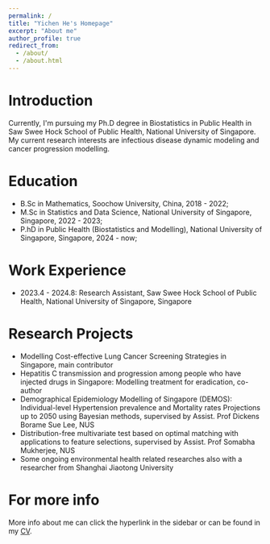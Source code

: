 ```yaml
---
permalink: /
title: "Yichen He's Homepage"
excerpt: "About me"
author_profile: true
redirect_from: 
  - /about/
  - /about.html
---
```


Introduction
======
Currently, I'm pursuing my Ph.D degree in Biostatistics in Public Health in Saw Swee Hock School of Public Health, National University of Singapore. My current research interests are infectious disease dynamic modeling and cancer progression modelling. 

Education
======
* B.Sc in Mathematics, Soochow University, China, 2018 - 2022;
* M.Sc in Statistics and Data Science, National University of Singapore, Singapore, 2022 - 2023;
* P.hD in Public Health (Biostatistics and Modelling), National University of Singapore, Singapore, 2024 - now;

Work Experience
======
* 2023.4 - 2024.8: Research Assistant, Saw Swee Hock School of Public Health, National University of Singapore, Singapore

Research Projects
======
* Modelling Cost-effective Lung Cancer Screening Strategies in Singapore, main contributor
* Hepatitis C transmission and progression among people who have injected drugs in Singapore: Modelling treatment for eradication, co-author
* Demographical Epidemiology Modelling of Singapore (DEMOS): Individual-level Hypertension prevalence and Mortality rates Projections up to 2050 using Bayesian methods, supervised by Assist. Prof Dickens Borame Sue Lee, NUS
* Distribution-free multivariate test based on optimal matching with applications to feature selections, supervised by Assist. Prof Somabha Mukherjee, NUS
* Some ongoing environmental health related researches also with a researcher from Shanghai Jiaotong University

For more info
======
More info about me can click the hyperlink in the sidebar or can be found in my [CV](../assets/Curriculum_Vitae_YichenHe.pdf).
